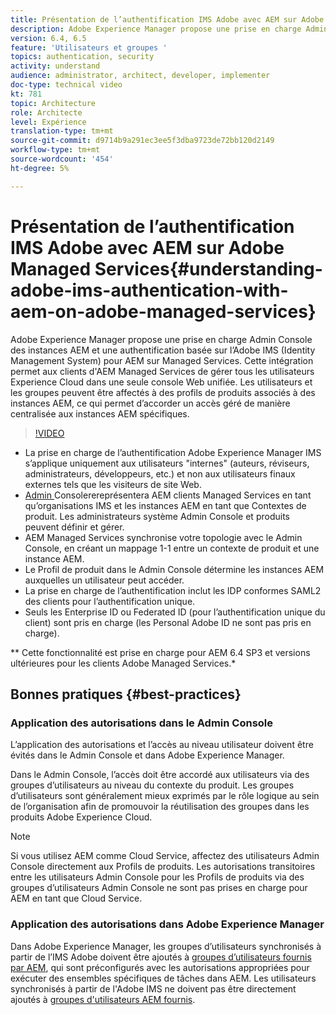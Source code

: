 ```yaml
---
title: Présentation de l’authentification IMS Adobe avec AEM sur Adobe Managed Services
description: Adobe Experience Manager propose une prise en charge Admin Console des instances AEM et une authentification basée sur l’Adobe IMS (Identity Management System) pour AEM sur Managed Services.   Cette intégration permet aux clients d'AEM Managed Services de gérer tous les utilisateurs Experience Cloud dans une seule console Web unifiée. Les utilisateurs et les groupes peuvent être affectés à des profils de produits associés à des instances AEM, ce qui permet d’accorder un accès géré de manière centralisée aux instances AEM spécifiques.
version: 6.4, 6.5
feature: 'Utilisateurs et groupes '
topics: authentication, security
activity: understand
audience: administrator, architect, developer, implementer
doc-type: technical video
kt: 781
topic: Architecture
role: Architecte
level: Expérience
translation-type: tm+mt
source-git-commit: d9714b9a291ec3ee5f3dba9723de72bb120d2149
workflow-type: tm+mt
source-wordcount: '454'
ht-degree: 5%

---
```



# Présentation de l’authentification IMS Adobe avec AEM sur Adobe Managed Services{#understanding-adobe-ims-authentication-with-aem-on-adobe-managed-services}

Adobe Experience Manager propose une prise en charge Admin Console des instances AEM et une authentification basée sur l’Adobe IMS (Identity Management System) pour AEM sur Managed Services.   Cette intégration permet aux clients d&#39;AEM Managed Services de gérer tous les utilisateurs Experience Cloud dans une seule console Web unifiée. Les utilisateurs et les groupes peuvent être affectés à des profils de produits associés à des instances AEM, ce qui permet d’accorder un accès géré de manière centralisée aux instances AEM spécifiques.

>[!VIDEO](https://video.tv.adobe.com/v/26170?quality=12&learn=on)

* La prise en charge de l’authentification Adobe Experience Manager IMS s’applique uniquement aux utilisateurs &quot;internes&quot; (auteurs, réviseurs, administrateurs, développeurs, etc.) et non aux utilisateurs finaux externes tels que les visiteurs de site Web.
* [Admin ](https://adminconsole.adobe.com/) Consolerereprésentera AEM clients Managed Services en tant qu’organisations IMS et les instances AEM en tant que Contextes de produit. Les administrateurs système Admin Console et produits peuvent définir et gérer.
* AEM Managed Services synchronise votre topologie avec le Admin Console, en créant un mappage 1-1 entre un contexte de produit et une instance AEM.
* Le Profil de produit dans le Admin Console détermine les instances AEM auxquelles un utilisateur peut accéder.
* La prise en charge de l’authentification inclut les IDP conformes SAML2 des clients pour l’authentification unique.
* Seuls les Enterprise ID ou Federated ID (pour l’authentification unique du client) sont pris en charge (les Personal Adobe ID ne sont pas pris en charge).

** Cette fonctionnalité est prise en charge pour AEM 6.4 SP3 et versions ultérieures pour les clients Adobe Managed Services.*

## Bonnes pratiques {#best-practices}

### Application des autorisations dans le Admin Console

L’application des autorisations et l’accès au niveau utilisateur doivent être évités dans le Admin Console et dans Adobe Experience Manager.

Dans le Admin Console, l’accès doit être accordé aux utilisateurs via des groupes d’utilisateurs au niveau du contexte du produit. Les groupes d’utilisateurs sont généralement mieux exprimés par le rôle logique au sein de l’organisation afin de promouvoir la réutilisation des groupes dans les produits Adobe Experience Cloud.

>[!NOTE]
>
> Si vous utilisez AEM comme Cloud Service, affectez des utilisateurs Admin Console directement aux Profils de produits. Les autorisations transitoires entre les utilisateurs Admin Console pour les Profils de produits via des groupes d’utilisateurs Admin Console ne sont pas prises en charge pour AEM en tant que Cloud Service.

### Application des autorisations dans Adobe Experience Manager

Dans Adobe Experience Manager, les groupes d’utilisateurs synchronisés à partir de l’IMS Adobe doivent être ajoutés à [groupes d’utilisateurs fournis par AEM](https://helpx.adobe.com/fr/experience-manager/6-4/sites/administering/using/security.html), qui sont préconfigurés avec les autorisations appropriées pour exécuter des ensembles spécifiques de tâches dans AEM. Les utilisateurs synchronisés à partir de l&#39;Adobe IMS ne doivent pas être directement ajoutés à [groupes d&#39;utilisateurs AEM fournis](https://helpx.adobe.com/experience-manager/6-4/sites/administering/using/security.html).
